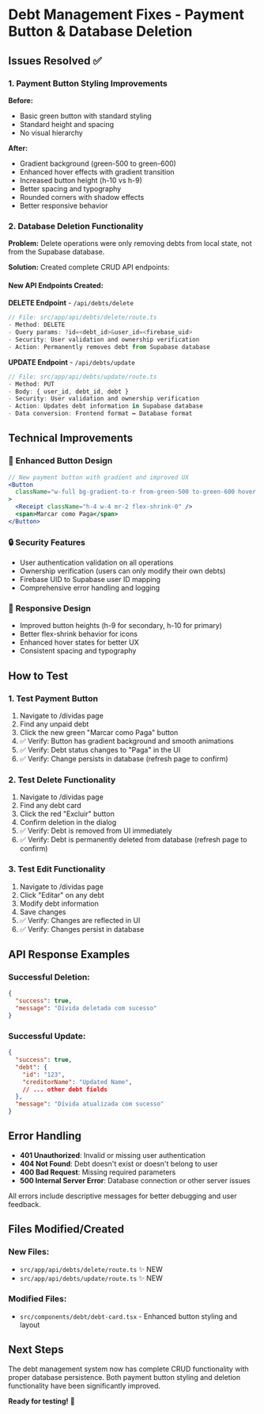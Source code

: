 # Debt Management Fixes - Payment Button & Database Deletion

## Issues Resolved ✅

### 1. **Payment Button Styling Improvements**

**Before:**
- Basic green button with standard styling
- Standard height and spacing
- No visual hierarchy

**After:**
- Gradient background (green-500 to green-600)
- Enhanced hover effects with gradient transition
- Increased button height (h-10 vs h-9)
- Better spacing and typography
- Rounded corners with shadow effects
- Better responsive behavior

### 2. **Database Deletion Functionality**

**Problem:** Delete operations were only removing debts from local state, not from the Supabase database.

**Solution:** Created complete CRUD API endpoints:

#### New API Endpoints Created:

**DELETE Endpoint** - `/api/debts/delete`
```typescript
// File: src/app/api/debts/delete/route.ts
- Method: DELETE
- Query params: ?id=<debt_id>&user_id=<firebase_uid>
- Security: User validation and ownership verification
- Action: Permanently removes debt from Supabase database
```

**UPDATE Endpoint** - `/api/debts/update`
```typescript
// File: src/app/api/debts/update/route.ts
- Method: PUT
- Body: { user_id, debt_id, debt }
- Security: User validation and ownership verification
- Action: Updates debt information in Supabase database
- Data conversion: Frontend format ↔ Database format
```

## Technical Improvements

### 🎨 **Enhanced Button Design**
```jsx
// New payment button with gradient and improved UX
<Button 
  className="w-full bg-gradient-to-r from-green-500 to-green-600 hover:from-green-600 hover:to-green-700 text-white font-semibold text-sm h-10 rounded-lg shadow-sm hover:shadow-md transition-all duration-200 border-0"
>
  <Receipt className="h-4 w-4 mr-2 flex-shrink-0" />
  <span>Marcar como Paga</span>
</Button>
```

### 🔒 **Security Features**
- User authentication validation on all operations
- Ownership verification (users can only modify their own debts)
- Firebase UID to Supabase user ID mapping
- Comprehensive error handling and logging

### 📱 **Responsive Design**
- Improved button heights (h-9 for secondary, h-10 for primary)
- Better flex-shrink behavior for icons
- Enhanced hover states for better UX
- Consistent spacing and typography

## How to Test

### **1. Test Payment Button**
1. Navigate to /dividas page
2. Find any unpaid debt
3. Click the new green "Marcar como Paga" button
4. ✅ Verify: Button has gradient background and smooth animations
5. ✅ Verify: Debt status changes to "Paga" in the UI
6. ✅ Verify: Change persists in database (refresh page to confirm)

### **2. Test Delete Functionality**
1. Navigate to /dividas page
2. Find any debt card
3. Click the red "Excluir" button
4. Confirm deletion in the dialog
5. ✅ Verify: Debt is removed from UI immediately
6. ✅ Verify: Debt is permanently deleted from database (refresh page to confirm)

### **3. Test Edit Functionality**
1. Navigate to /dividas page
2. Click "Editar" on any debt
3. Modify debt information
4. Save changes
5. ✅ Verify: Changes are reflected in UI
6. ✅ Verify: Changes persist in database

## API Response Examples

### Successful Deletion:
```json
{
  "success": true,
  "message": "Dívida deletada com sucesso"
}
```

### Successful Update:
```json
{
  "success": true,
  "debt": {
    "id": "123",
    "creditorName": "Updated Name",
    // ... other debt fields
  },
  "message": "Dívida atualizada com sucesso"
}
```

## Error Handling

- **401 Unauthorized**: Invalid or missing user authentication
- **404 Not Found**: Debt doesn't exist or doesn't belong to user
- **400 Bad Request**: Missing required parameters
- **500 Internal Server Error**: Database connection or other server issues

All errors include descriptive messages for better debugging and user feedback.

## Files Modified/Created

### New Files:
- `src/app/api/debts/delete/route.ts` ✨ NEW
- `src/app/api/debts/update/route.ts` ✨ NEW

### Modified Files:
- `src/components/debt/debt-card.tsx` - Enhanced button styling and layout

## Next Steps

The debt management system now has complete CRUD functionality with proper database persistence. Both payment button styling and deletion functionality have been significantly improved.

**Ready for testing!** 🚀